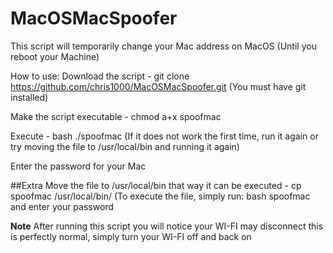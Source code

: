 # MacOSMacSpoofer
This script will temporarily change your Mac address on MacOS (Until you reboot your Machine)

How to use:
Download the script - git clone https://github.com/chris1000/MacOSMacSpoofer.git (You must have git installed)

Make the script executable - chmod a+x spoofmac

Execute - bash ./spoofmac (If it does not work the first time, run it again or try moving the file to /usr/local/bin and running it again)

Enter the password for your Mac

##Extra
Move the file to /usr/local/bin that way it can be executed - cp spoofmac /usr/local/bin/ (To execute the file, simply run: bash spoofmac and enter your password

**Note**
After running this script you will notice your WI-FI may disconnect this is perfectly normal, simply turn your WI-FI off and back on
